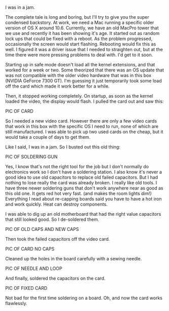 I was in a jam.

The complete tale is long and boring, but I'll try to give you the super condensed backstory. At work, we need a Mac running a specific older version of OS X around 10.6.  Currently, we have an old MacPro tower that we use and recently it has been showing it's age.  It started out as random lock ups that could be fixed with a reboot.  As the problem progressed, occasionally the screen would start flashing. Rebooting would fix this as well.  I figured it was a driver issue that I needed to straighten out, but at the time there were more pressing problems to deal with. I'd get to it soon.

Starting up in safe mode doesn't load all the kernel extensions, and that worked for a week or two.  Some theorized that there was an OS update that was not compatible with the older video hardware that was in this box (NVIDIA GeForce 7300 GT).  I'm guessing it just temporarily took some load off the card which made it work better for a while.

Then, it stopped working completely. On startup, as soon as the kernel loaded the video, the display would flash.  I pulled the card out and saw this:

PIC OF CARD


So I needed a new video card. However there are only a few video cards that work in this box with the specific OS I need to run, none of which are still manufactured.  I was able to pick up two used cards on the cheap, but it would take a couple of days to get them.

Like I said, I was in a jam.
So I busted out this old thing:

PIC OF SOLDERING GUN

Yes, I know that's not the right tool for the job but I don't normally do electronics work so I don't have a soldering station. I also know it's never a good idea to use old capacitors to replace old failed capacitors. But I had nothing to lose really the card was already broken.
I really like old tools. I have three newer soldering guns that don't work anywhere near as good as this old one. It gets red hot very fast. (and makes the room lights dim!)  Everything I read about re-capping boards said you have to have a hot iron and work quickly. Heat can destroy components.

I was able to dig up an old motherboard that had the right value capacitors that still looked good.  So I de-soldered them.  

PIC OF OLD CAPS AND NEW CAPS

Then took the failed capacitors off the video card.

PIC OF CARD NO CAPS

Cleaned up the holes in the board carefully with a sewing needle.

PIC OF NEEDLE AND LOOP

And finally, soldered the capacitors on the card.  

PIC OF FIXED CARD

Not bad for the first time soldering on a board.  Oh, and now the card works flawlessly.
